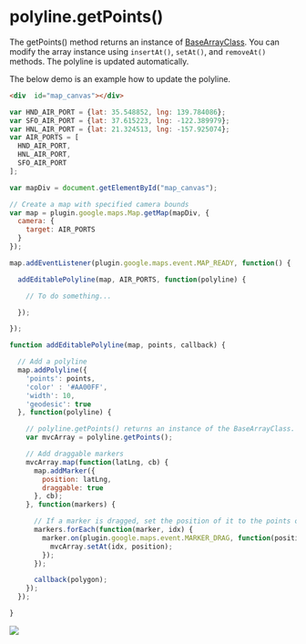 # polyline.getPoints()

The getPoints() method returns an instance of [BaseArrayClass](../../BaseArrayClass/README.md).
You can modify the array instance using `insertAt()`, `setAt()`, and `removeAt()` methods.
The polyline is updated automatically.

The below demo is an example how to update the polyline.

```html
<div  id="map_canvas"></div>
```

```js
var HND_AIR_PORT = {lat: 35.548852, lng: 139.784086};
var SFO_AIR_PORT = {lat: 37.615223, lng: -122.389979};
var HNL_AIR_PORT = {lat: 21.324513, lng: -157.925074};
var AIR_PORTS = [
  HND_AIR_PORT,
  HNL_AIR_PORT,
  SFO_AIR_PORT
];

var mapDiv = document.getElementById("map_canvas");

// Create a map with specified camera bounds
var map = plugin.google.maps.Map.getMap(mapDiv, {
  camera: {
    target: AIR_PORTS
  }
});

map.addEventListener(plugin.google.maps.event.MAP_READY, function() {

  addEditablePolyline(map, AIR_PORTS, function(polyline) {

    // To do something...

  });

});

function addEditablePolyline(map, points, callback) {

  // Add a polyline
  map.addPolyline({
    'points': points,
    'color' : '#AA00FF',
    'width': 10,
    'geodesic': true
  }, function(polyline) {

    // polyline.getPoints() returns an instance of the BaseArrayClass.
    var mvcArray = polyline.getPoints();

    // Add draggable markers
    mvcArray.map(function(latLng, cb) {
      map.addMarker({
        position: latLng,
        draggable: true
      }, cb);
    }, function(markers) {

      // If a marker is dragged, set the position of it to the points of the Polygon.
      markers.forEach(function(marker, idx) {
        marker.on(plugin.google.maps.event.MARKER_DRAG, function(position) {
          mvcArray.setAt(idx, position);
        });
      });

      callback(polygon);
    });
  });

}
```

![](image.gif)
